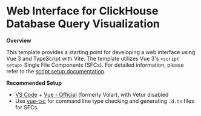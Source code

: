 # Web Interface for ClickHouse Database Query Visualization

**Overview**

This template provides a starting point for developing a web interface using Vue 3 and TypeScript with Vite. The template utilizes Vue 3's `<script setup>` Single File Components (SFCs). For detailed information, please refer to the [script setup documentation](https://v3.vuejs.org/api/sfc-script-setup.html#sfc-script-setup).

**Recommended Setup**

- [VS Code](https://code.visualstudio.com/) + [Vue - Official](https://marketplace.visualstudio.com/items?itemName=Vue.volar) (formerly Volar), with Vetur disabled
- Use [vue-tsc](https://github.com/vuejs/language-tools/tree/master/packages/tsc) for command line type checking and generating `.d.ts` files for SFCs.
